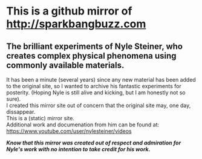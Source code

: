 # This is a github mirror of http://sparkbangbuzz.com 
## The brilliant experiments of Nyle Steiner, who creates complex physical phenomena using commonly available materials.

It has been a minute (several years) since any new material has been added to the original site, so I wanted 
to archive his fantastic experiments for posterity.  (Hoping Nyle is still alive and kicking, but I am honestly not so sure).  
I created this mirror site out of concern that the original site may, one day, dissappear.  
This is a (static) mirror site.  
Additional work and documenation from him can be found at: 
https://www.youtube.com/user/nylesteiner/videos

**_Know that this mirror was created out of respect and admiration for Nyle's work with no intention to take credit for his work._** 
